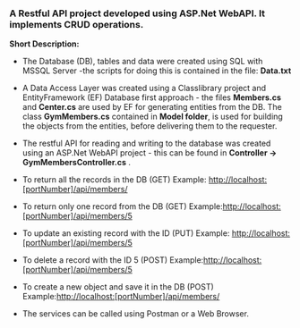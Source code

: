 ### A Restful API project developed using ASP.Net WebAPI. It implements CRUD operations.
**Short Description:**
* The Database (DB), tables and data were created using SQL with MSSQL Server -the scripts for doing this is contained in the file: **Data.txt**
* A Data Access Layer was created using a Classlibrary project and EntityFramework (EF) Database first approach - the files
**Members.cs** and **Center.cs** are used by EF for generating entities from the DB. The class **GymMembers.cs** contained in  **Model folder**, is used for building the objects from the entities, before delivering them to the requester. 
* The restful API for reading and writing to the database was created using an ASP.Net WebAPI project - this can be found in
  **Controller -> GymMembersController.cs** .
  

* To return all the records in the DB (GET)
  Example: <http://localhost:[portNumber]/api/members/>
  
* To return only one record from the DB (GET)
  Example:<http://localhost:[portNumber]/api/members/5>
  
* To update an existing record with the ID (PUT)
  Example: <http://localhost:[portNumber]/api/members/5>
  
* To delete a record with the ID 5 (POST)
  Example:<http://localhost:[portNumber]/api/members/5>
  
* To create a new object and save it in the DB (POST)
  Example:<http://localhost:[portNumber]/api/members/>  

* The services can be called using Postman or a Web Browser.
